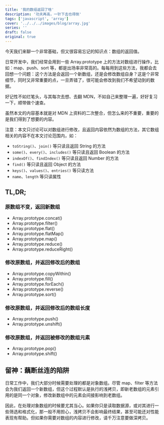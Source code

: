 ```yaml
---
title: '我的数组返回了啥'
description: '功夫再高，一针下去也得倒'
tags: ['javascript', 'array']
cover: '../../../images/blog/array.jpg'
series: ''
draft: false
original: true
---
```


今天我们来聊一个非常基础，但又很容易忘记的知识点：数组的返回值。

日常开发中，我们经常会用到一些 Array.prototype 上的方法对数组进行操作，比如：map、push、sort 等，都是出场率非常高的。每每用到这些方法，我都会去回想一个问题：这个方法是会返回一个新数组，还是会修改数组自身？这是个非常细节，同时又非常重要的点，一旦弄错了，很可能会修改到我们不希望动到的数据。

好记性不如烂笔头，与其每次去想、去翻 MDN，不如自己来整理一遍，好好复习一下，顺带做个速查。

虽然本文的内容基本就是对 MDN 上资料的二次整合，但怎么来的不重要，重要的是我们得到了想要的内容。

注意：本文只讨论可以对数组进行修改，且返回内容依然为数组的方法，其它数组相关的内容不在本文讨论范围内，如：

- `toString()`、`join()` 等只读且返回 String 的方法
- `some()`、`every()`、`includes()` 等只读且返回 Boolean 的方法
- `indexOf()`、`findIndex()` 等只读且返回 Number 的方法
- `find()` 等只读且返回 Object 的方法
- `keys()`、`values()`、`entries()` 等只读方法
- `name`、`length` 等只读属性

## TL,DR;

### 原数组不变，返回新数组

- Array.prototype.concat()
- Array.prototype.filter()
- Array.prototype.flat()
- Array.prototype.flatMap()
- Array.prototype.map()
- Array.prototype.reduce()
- Array.prototype.reduceRight()

### 修改原数组，并返回修改后的数组

- Array.prototype.copyWithin()
- Array.prototype.fill()
- Array.prototype.forEach()
- Array.prototype.reverse()
- Array.prototype.sort()

### 修改原数组，并返回修改后的数组长度

- Array.prototype.push()
- Array.prototype.unshift()

### 修改原数组，并返回被修改的数组元素

- Array.prototype.pop()
- Array.prototype.shift()

## 留神：藕断丝连的陷阱

日常工作中，我们大部分时候需要处理的都是对象数组。尽管 map、filter 等方法会为我们返回一个新数组，但这个过程默认是执行的浅拷贝，即新老数组的元素引用的是同一个对象，修改新数组中的元素会间接影响到老数组。

因此，在处理对象数组的时候要尤其当心。如果你只是读取数据源，或对其进行一些筛选和格式化，那一般不用担心，浅拷贝不会影响最终结果，甚至可能还对性能表现有帮助。但如果你需要对数组的内容进行修改，请千万注意要做深拷贝。
